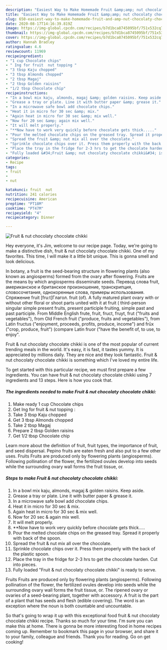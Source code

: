 ```yaml
---
description: "Easiest Way to Make Homemade Fruit &amp;amp; nut chocolaty chocolate chikki"
title: "Easiest Way to Make Homemade Fruit &amp;amp; nut chocolaty chocolate chikki"
slug: 650-easiest-way-to-make-homemade-fruit-and-amp-nut-chocolaty-chocolate-chikki
date: 2020-08-17T14:16:39.819Z
image: https://img-global.cpcdn.com/recipes/b7d1bca8745095bf/751x532cq70/fruit-nut-chocolaty-chocolate-chikki-recipe-main-photo.jpg
thumbnail: https://img-global.cpcdn.com/recipes/b7d1bca8745095bf/751x532cq70/fruit-nut-chocolaty-chocolate-chikki-recipe-main-photo.jpg
cover: https://img-global.cpcdn.com/recipes/b7d1bca8745095bf/751x532cq70/fruit-nut-chocolaty-chocolate-chikki-recipe-main-photo.jpg
author: Hannah Bradley
ratingvalue: 4.6
reviewcount: 11969
recipeingredient:
- "1 cup Chocolate chips"
- " Ing for fruit  nut topping "
- "3 tbsp Kaju chopped"
- "3 tbsp Almonds chopped"
- "2 tbsp Magaj"
- "2 tbsp Golden raisins"
- "1/2 tbsp Chocolate chip"
recipeinstructions:
- "In a bowl mix kaju, almonds, magaj &amp; golden raisins. Keep aside."
- "Grease a tray or plate. Line it with butter paper &amp; grease it."
- "In a microwave safe bowl add chocolate chips."
- "Heat it in micro for 30 sec &amp; mix."
- "Again heat in micro for 30 sec &amp; mix well."
- "Now for 20 sec &amp; again mix well."
- "It will melt properly."
- "**Now have to work very quickly before chocolate gets thick....."
- "Pour the melted chocolate chips on the greased tray. Spread it properly with back of the spoon."
- "Spread the fruit &amp; nut mix all over the chocolate."
- "Sprinkle chocolate chips over it. Press them properly with the back of the plastic spoon."
- "Place the tray in the fridge for 2-3 hrs to get the chocolate harden. Cut into pieces."
- "Fully loaded &#34;Fruit &amp; nut chocolaty chocolate chikki&#34; is ready to serve."
categories:
- Recipe
tags:
- fruit
- 
- nut

katakunci: fruit  nut 
nutrition: 241 calories
recipecuisine: American
preptime: "PT18M"
cooktime: "PT47M"
recipeyield: "4"
recipecategory: Dinner

---
```



![Fruit &amp; nut chocolaty chocolate chikki](https://img-global.cpcdn.com/recipes/b7d1bca8745095bf/751x532cq70/fruit-nut-chocolaty-chocolate-chikki-recipe-main-photo.jpg)

Hey everyone, it's Jim, welcome to our recipe page. Today, we're going to make a distinctive dish, fruit &amp; nut chocolaty chocolate chikki. One of my favorites. This time, I will make it a little bit unique. This is gonna smell and look delicious.

In botany, a fruit is the seed-bearing structure in flowering plants (also known as angiosperms) formed from the ovary after flowering. Fruits are the means by which angiosperms disseminate seeds. Перевод слова fruit, американское и британское произношение, транскрипция, словосочетания, однокоренные слова, примеры использования. Спряжение fruit [fru:t]Глагол. fruit (of). A fully matured plant ovary with or without other floral or shoot parts united with it at fruit ( third-person singular simple present fruits, present participle fruiting, simple past and past participle. From Middle English frute, fruit, fruct, fruyt, frut (&#34;fruits and vegetables&#34;), from Old French fruit (&#34;produce, fruits and vegetables&#34;), from Latin fructus (&#34;enjoyment, proceeds, profits, produce, income&#34;) and frūx (&#34;crop, produce, fruit&#34;) (compare Latin fruor (&#34;have the benefit of, to use, to enjoy&#34;.

Fruit &amp; nut chocolaty chocolate chikki is one of the most popular of current trending meals in the world. It's easy, it is fast, it tastes yummy. It is appreciated by millions daily. They are nice and they look fantastic. Fruit &amp; nut chocolaty chocolate chikki is something which I've loved my entire life.


To get started with this particular recipe, we must first prepare a few ingredients. You can have fruit &amp; nut chocolaty chocolate chikki using 7 ingredients and 13 steps. Here is how you cook that.

<!--inarticleads1-->

##### The ingredients needed to make Fruit &amp; nut chocolaty chocolate chikki:

1. Make ready 1 cup Chocolate chips
1. Get  Ing for fruit &amp; nut topping :
1. Take 3 tbsp Kaju chopped
1. Get 3 tbsp Almonds chopped
1. Take 2 tbsp Magaj
1. Prepare 2 tbsp Golden raisins
1. Get 1/2 tbsp Chocolate chip


Learn more about the definition of fruit, fruit types, the importance of fruit, and seed dispersal. Pepino fruits are eaten fresh and also put to a few other uses. Fruits Fruits are produced only by flowering plants (angiosperms). Following pollination of the flower, the fertilized ovules develop into seeds while the surrounding ovary wall forms the fruit tissue, or. 

<!--inarticleads2-->

##### Steps to make Fruit &amp; nut chocolaty chocolate chikki:

1. In a bowl mix kaju, almonds, magaj &amp; golden raisins. Keep aside.
1. Grease a tray or plate. Line it with butter paper &amp; grease it.
1. In a microwave safe bowl add chocolate chips.
1. Heat it in micro for 30 sec &amp; mix.
1. Again heat in micro for 30 sec &amp; mix well.
1. Now for 20 sec &amp; again mix well.
1. It will melt properly.
1. **Now have to work very quickly before chocolate gets thick.....
1. Pour the melted chocolate chips on the greased tray. Spread it properly with back of the spoon.
1. Spread the fruit &amp; nut mix all over the chocolate.
1. Sprinkle chocolate chips over it. Press them properly with the back of the plastic spoon.
1. Place the tray in the fridge for 2-3 hrs to get the chocolate harden. Cut into pieces.
1. Fully loaded &#34;Fruit &amp; nut chocolaty chocolate chikki&#34; is ready to serve.


Fruits Fruits are produced only by flowering plants (angiosperms). Following pollination of the flower, the fertilized ovules develop into seeds while the surrounding ovary wall forms the fruit tissue, or. The ripened ovary or ovaries of a seed-bearing plant, together with accessory. A fruit is the part of a plant that has seeds and flesh (edible covering). The word is an exception where the noun is both countable and uncountable. 

So that's going to wrap it up with this exceptional food fruit &amp; nut chocolaty chocolate chikki recipe. Thanks so much for your time. I'm sure you can make this at home. There is gonna be more interesting food in home recipes coming up. Remember to bookmark this page in your browser, and share it to your family, colleague and friends. Thank you for reading. Go on get cooking!
